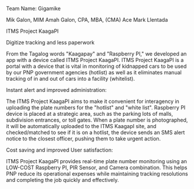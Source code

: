 Team Name: Gigamike

Mik Galon, MIM
Amah Galon, CPA, MBA, (CMA)
Ace Mark Llentada

ITMS Project KaagaPI

Digitize tracking and less paperwork 

From the Tagalog words "Kaagapay" and "Raspberry PI," we developed an app with a device called ITMS Project KaagaPI. ITMS Project KaagaPI is a portal with a device that is vital in monitoring of kidnapped cars to be used by our PNP government agencies (hotlist) as well as it eliminates manual tracking of in and out of cars into a facility (whitelist).

Instant alert and improved administration: 

The ITMS Project KaagaPI aims to make it convenient for interagency in uploading the plate numbers for the "hotlist" and "white list". Raspberry PI device is placed at a strategic area, such as the parking lots of malls, subdivision entrances, or toll gates. When a plate number is photographed, it will be automatically uploaded to the ITMS KaagapI site, and checked/matched to see if it is on a hotlist, the device sends an SMS alert notice to the closest officer, pushing them to take urgent action.

Cost saving and improved User satisfaction:

ITMS Project KaagaPI provides real-time plate number monitoring using an LOW-COST Raspberry PI, PIR Sensor, and Camera combination. This helps PNP reduce its operational expenses while maintaining tracking resolutions and completing the job quickly and effectively.